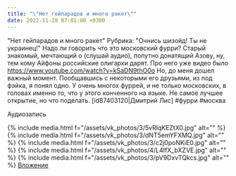 ```yaml
---
title: "\"Нет гейпарадов и много ракет\""
date: 2022-11-28 07:01:00 +0300
---
```


"Нет гейпарадов и много ракет"
Рубрика: "Очнись шизойд! Ты не украинец!"
Надо ли говорить что это московский фурри? Старый знакомый, мечтающий о (слушай аудио), попутно донатящий Азову, ну, тем кому Айфоны российские олигархи дарят.
Про него уже видео было https://www.youtube.com/watch?v=kSaDN9thO0o
Но, до меня дошел важный момент. Пообщавшись с некоторыми его друзьями, из под фэйка, я понял одно. У очень многох фуррей, и не только московских, в головах именно то, что у этого конченного на языке. Не самое лучшее открытие, но что поделать.
[id87403120|Дмитрий Лис]
#фурри #москва


Аудиозапись

{% include media.html f="/assets/vk_photos/3/5vRlqKEZtX0.jpg" alt="" %}
{% include media.html f="/assets/vk_photos/3/dNT5emYFXMQ.jpg" alt="" %}
{% include media.html f="/assets/vk_photos/3/c2j0poNKiE0.jpg" alt="" %}
{% include media.html f="/assets/vk_photos/4/L4IfX_bXZVE.jpg" alt="" %}
{% include media.html f="/assets/vk_photos/3/pV9DxvTQkcs.jpg" alt="" %}
[Вложение](https://vk.com/video41076938_456239574)
